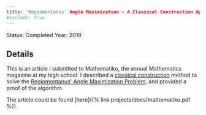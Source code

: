 ```yaml
---
title: 'Regiomontanus' Angle Maximization - A Classical Construction Approach'
#exclude: true
---
```

Status: Completed
Year: 2018  

## Details

This is an article I submitted to Mathematiko, the annual Mathematics magazine at my high school. I described a [classical construction](https://en.wikipedia.org/wiki/Straightedge_and_compass_construction) method to solve the [Regiomontanus' Angle Maximization Problem](https://en.wikipedia.org/wiki/Regiomontanus%27_angle_maximization_problem), and provided a proof of the algorithm.

The article could be found [here]({% link  projects/docs/mathematiko.pdf %}).


